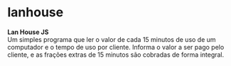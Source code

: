 # lanhouse
 **Lan House JS**  
 Um simples programa que ler o valor de cada 15 minutos de uso de um computador e o tempo de
uso por cliente. Informa o valor a ser pago pelo cliente,
e as frações extras de 15 minutos são cobradas de
forma integral.

